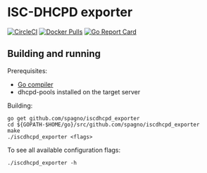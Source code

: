 # ISC-DHCPD exporter

[![CircleCI](https://circleci.com/gh/spagno/iscdhcpd_exporter/tree/master.svg?style=shield)][circleci]
[![Docker Pulls](https://img.shields.io/docker/pulls/spagno/iscdhcpd-exporter.svg?maxAge=604800)][hub]
[![Go Report Card](https://goreportcard.com/badge/github.com/spagno/iscdhcpd_exporter)][goreportcard]

## Building and running

Prerequisites:

* [Go compiler](https://golang.org/dl/)
* dhcpd-pools installed on the target server

Building:

    go get github.com/spagno/iscdhcpd_exporter
    cd ${GOPATH-$HOME/go}/src/github.com/spagno/iscdhcpd_exporter
    make
    ./iscdhcpd_exporter <flags>

To see all available configuration flags:

    ./iscdhcpd_exporter -h

[hub]: https://hub.docker.com/r/spagno/iscdhcpd-exporter/
[circleci]: https://circleci.com/gh/spagno/iscdhcpd_exporter
[goreportcard]: https://goreportcard.com/report/github.com/spagno/iscdhcpd_exporter
